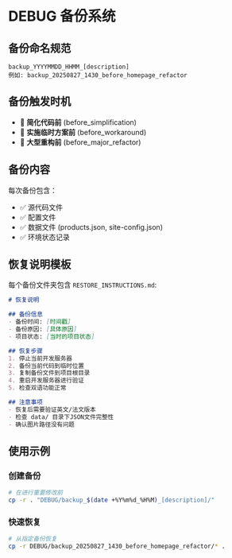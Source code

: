 # DEBUG 备份系统

## 备份命名规范
```
backup_YYYYMMDD_HHMM_[description]
例如: backup_20250827_1430_before_homepage_refactor
```

## 备份触发时机
- 🔧 **简化代码前** (before_simplification)
- 🚧 **实施临时方案前** (before_workaround)  
- 🔄 **大型重构前** (before_major_refactor)

## 备份内容
每次备份包含：
- ✅ 源代码文件
- ✅ 配置文件
- ✅ 数据文件 (products.json, site-config.json)
- ✅ 环境状态记录

## 恢复说明模板

每个备份文件夹包含 `RESTORE_INSTRUCTIONS.md`:

```markdown
# 恢复说明

## 备份信息
- 备份时间: [时间戳]
- 备份原因: [具体原因]
- 项目状态: [当时的项目状态]

## 恢复步骤
1. 停止当前开发服务器
2. 备份当前代码到临时位置
3. 复制备份文件到项目根目录
4. 重启开发服务器进行验证
5. 检查双语功能正常

## 注意事项
- 恢复后需要验证英文/法文版本
- 检查 data/ 目录下JSON文件完整性
- 确认图片路径没有问题
```

## 使用示例

### 创建备份
```bash
# 在进行重要修改前
cp -r . "DEBUG/backup_$(date +%Y%m%d_%H%M)_[description]/"
```

### 快速恢复
```bash  
# 从指定备份恢复
cp -r DEBUG/backup_20250827_1430_before_homepage_refactor/* .
```